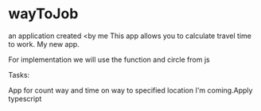 # wayToJob
an application created <by me
This app allows you to calculate travel time to work. 
My new app.

For implementation we will use the function and circle from js

Tasks:

App for count way and time on way to specified location
I'm coming.Apply typescript
